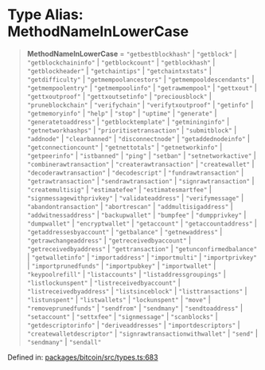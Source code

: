 # Type Alias: MethodNameInLowerCase

> **MethodNameInLowerCase** = `"getbestblockhash"` \| `"getblock"` \| `"getblockchaininfo"` \| `"getblockcount"` \| `"getblockhash"` \| `"getblockheader"` \| `"getchaintips"` \| `"getchaintxstats"` \| `"getdifficulty"` \| `"getmempoolancestors"` \| `"getmempooldescendants"` \| `"getmempoolentry"` \| `"getmempoolinfo"` \| `"getrawmempool"` \| `"gettxout"` \| `"gettxoutproof"` \| `"gettxoutsetinfo"` \| `"preciousblock"` \| `"pruneblockchain"` \| `"verifychain"` \| `"verifytxoutproof"` \| `"getinfo"` \| `"getmemoryinfo"` \| `"help"` \| `"stop"` \| `"uptime"` \| `"generate"` \| `"generatetoaddress"` \| `"getblocktemplate"` \| `"getmininginfo"` \| `"getnetworkhashps"` \| `"prioritisetransaction"` \| `"submitblock"` \| `"addnode"` \| `"clearbanned"` \| `"disconnectnode"` \| `"getaddednodeinfo"` \| `"getconnectioncount"` \| `"getnettotals"` \| `"getnetworkinfo"` \| `"getpeerinfo"` \| `"istbanned"` \| `"ping"` \| `"setban"` \| `"setnetworkactive"` \| `"combinerawtransaction"` \| `"createrawtransaction"` \| `"createwallet"` \| `"decoderawtransaction"` \| `"decodescript"` \| `"fundrawtransaction"` \| `"getrawtransaction"` \| `"sendrawtransaction"` \| `"signrawtransaction"` \| `"createmultisig"` \| `"estimatefee"` \| `"estimatesmartfee"` \| `"signmessagewithprivkey"` \| `"validateaddress"` \| `"verifymessage"` \| `"abandontransaction"` \| `"abortrescan"` \| `"addmultisigaddress"` \| `"addwitnessaddress"` \| `"backupwallet"` \| `"bumpfee"` \| `"dumpprivkey"` \| `"dumpwallet"` \| `"encryptwallet"` \| `"getaccount"` \| `"getaccountaddress"` \| `"getaddressesbyaccount"` \| `"getbalance"` \| `"getnewaddress"` \| `"getrawchangeaddress"` \| `"getreceivedbyaccount"` \| `"getreceivedbyaddress"` \| `"gettransaction"` \| `"getunconfirmedbalance"` \| `"getwalletinfo"` \| `"importaddress"` \| `"importmulti"` \| `"importprivkey"` \| `"importprunedfunds"` \| `"importpubkey"` \| `"importwallet"` \| `"keypoolrefill"` \| `"listaccounts"` \| `"listaddressgroupings"` \| `"listlockunspent"` \| `"listreceivedbyaccount"` \| `"listreceivedbyaddress"` \| `"listsinceblock"` \| `"listtransactions"` \| `"listunspent"` \| `"listwallets"` \| `"lockunspent"` \| `"move"` \| `"removeprunedfunds"` \| `"sendfrom"` \| `"sendmany"` \| `"sendtoaddress"` \| `"setaccount"` \| `"settxfee"` \| `"signmessage"` \| `"scanblocks"` \| `"getdescriptorinfo"` \| `"deriveaddresses"` \| `"importdescriptors"` \| `"createwalletdescriptor"` \| `"signrawtransactionwithwallet"` \| `"send"` \| `"sendmany"` \| `"sendall"`

Defined in: [packages/bitcoin/src/types.ts:683](https://github.com/dcdpr/did-btcr2-js/blob/c82bc5c69016e1146a0c52c6e6b21621f5abd6d4/packages/bitcoin/src/types.ts#L683)
